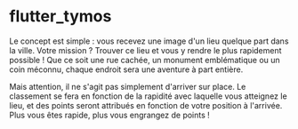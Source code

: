# flutter_tymos

Le concept est simple : vous recevez une image d'un lieu quelque part dans la ville. Votre mission ? Trouver ce lieu et vous y rendre le plus rapidement possible ! Que ce soit une rue cachée, un monument emblématique ou un coin méconnu, chaque endroit sera une aventure à part entière.

Mais attention, il ne s'agit pas simplement d'arriver sur place. Le classement se fera en fonction de la rapidité avec laquelle vous atteignez le lieu, et des points seront attribués en fonction de votre position à l'arrivée. Plus vous êtes rapide, plus vous engrangez de points !


